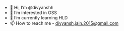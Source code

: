 - 👋 Hi, I’m @divyanshh
- 👀 I’m interested in OSS
- 🌱 I’m currently learning HLD
- 📫 How to reach me - divyansh.jain.2015@gmail.com

<!---
divyanshh/divyanshh is a ✨ special ✨ repository because its `README.md` (this file) appears on your GitHub profile.
You can click the Preview link to take a look at your changes.
--->
